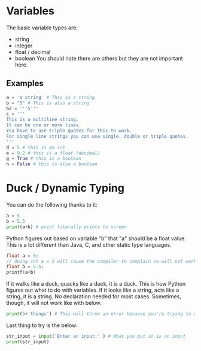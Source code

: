# Variables
The basic variable types are:
* string
* integer
* float / decimal
* boolean
You should note there are others but they are not important here.

## Examples
```python
a = 'a string' # This is a string
b = "5" # This is also a string
b2 = '''5'''
c = '''
This is a multiline string.
It can be one or more lines.
You have to use triple quotes for this to work.
For single line strings you can use single, double or triple quotes.
'''
d = 5 # this is an int
e = 9.2 # this is a float (decimal)
g = True # this is a boolean
h = False # this is also a boolean
```

# Duck / Dynamic Typing
You can do the following thanks to it:
```python
a = 5
b = 5.5
print(a+b) # print literally prints to screen
```
Python figures out based on variable "b" that "a" should be a float value. This is a lot different than Java, C, and other static type languages.
```c
float a = 5;
// doing int a = 5 will cause the compiler to complain so will not work
float b = 5.5;
printf(a+b)
```
If it walks like a duck, quacks like a duck, it is a duck. This is how Python figures out what to do with variables. If it looks like a string, acts like a string, it is a string. No declaration needed for most cases. Sometimes, though, it will not work like with below. 
```python
print(5+'things') # This will throw an error because you're trying to match an int and a string
```

Last thing to try is the below:
```python
str_input = input('Enter an input:' ) # What you put in is an input
print(str_input)
```
